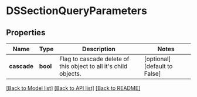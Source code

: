 # DSSectionQueryParameters

## Properties
Name | Type | Description | Notes
------------ | ------------- | ------------- | -------------
**cascade** | **bool** | Flag to cascade delete of this object to all it&#x27;s child objects. | [optional] [default to False]

[[Back to Model list]](../README.md#documentation-for-models) [[Back to API list]](../README.md#documentation-for-api-endpoints) [[Back to README]](../README.md)

